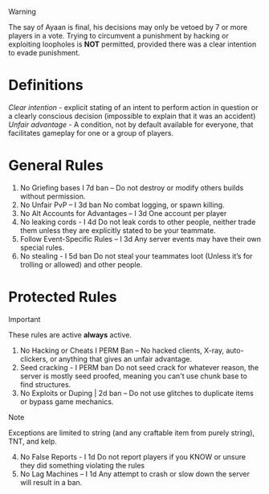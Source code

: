 > [!WARNING]
> The say of Ayaan is final, his decisions may only be vetoed by 7 or more players in a vote.
> Trying to circumvent a punishment by hacking or exploiting loopholes is **NOT** permitted, provided there was a clear intention to evade punishment.
# Definitions
*Clear intention* - explicit stating of an intent to perform action in question or a clearly conscious decision (impossible to explain that it was an accident)
*Unfair advantage* - A condition, not by default available for everyone, that facilitates gameplay for one or a group of players.
# General Rules
1. No Griefing bases I 7d ban – Do not destroy or modify others builds without permission.
2. No Unfair PvP – I 3d ban No combat logging, or spawn killing.
3. No Alt Accounts for Advantages – I 3d One account per player
4. No leaking cords - I 4d Do not leak cords to other people, neither trade them unless they are explicitly stated to be your teammate.
5. Follow Event-Specific Rules – I 3d Any server events may have their own special rules.
6. No stealing - I 5d ban Do not steal your teammates loot (Unless it’s for trolling or allowed) and other people.
# Protected Rules
> [!IMPORTANT]
> These rules are active **always** active.
1. No Hacking or Cheats I PERM Ban – No hacked clients, X-ray, auto-clickers, or anything that gives an unfair advantage.
2. Seed cracking - I PERM ban Do not seed crack for whatever reason, the server is mostly seed proofed, meaning you can't use chunk base to find structures.
3. No Exploits or Duping | 2d ban – Do not use glitches to duplicate items or bypass game mechanics.
> [!NOTE]
> Exceptions are limited to string (and any craftable item from purely string), TNT, and kelp.
4. No False Reports - I 1d Do not report players if you KNOW or unsure they did something violating the rules
5. No Lag Machines – I 1d Any attempt to crash or slow down the server will result in a ban.
